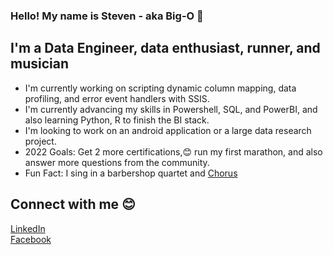 ### Hello! My name is Steven - aka Big-O 🦒

## I'm a Data Engineer, data enthusiast, runner, and musician

- I'm currently working on scripting dynamic column mapping, data profiling, and error event handlers with SSIS.
- I'm currently advancing my skills in Powershell, SQL, and PowerBI, and also learning Python, R to finish the BI stack. 
- I'm looking to work on an android application or a large data research project.
- 2022 Goals: Get 2 more certifications,😊 run my first marathon, and also answer more questions from the community. 
- Fun Fact: I sing in a barbershop quartet and [Chorus]

## Connect with me 😊
[LinkedIn]  <br />
[Facebook]
<br />

[Comment]: < Languages and Tools>
<br />

[Facebook]: https://www.facebook.com/
[LinkedIn]: https://www.linkedin.com/in/steven-harris-11196412a/
[M Language Scripting Around Sharepoint Issues]: https://lnkd.in/gGc5xUTB
[music]: https://open.spotify.com/playlist/4BQGOn1zHCiAqMKcaYXtx0?si=fce071e2b4734825
[Chorus]: https://circlecitysound.org/
